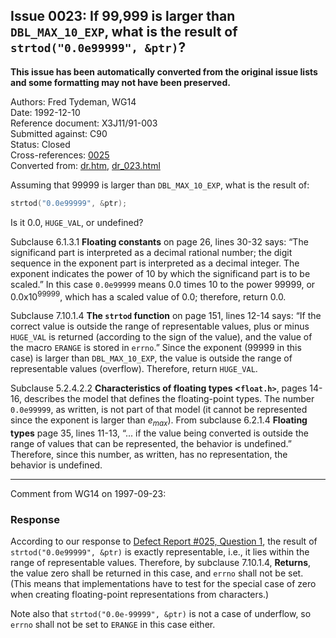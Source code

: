 ## Issue 0023: If 99,999 is larger than `DBL_MAX_10_EXP`, what is the result of `strtod("0.0e99999", &ptr)`?

**This issue has been automatically converted from the original issue lists and some formatting may not have been preserved.**

Authors: Fred Tydeman, WG14  
Date: 1992-12-10  
Reference document: X3J11/91-003  
Submitted against: C90  
Status: Closed  
Cross-references: [0025](issue0025.md)  
Converted from: [dr.htm](https://www.open-std.org/jtc1/sc22/wg14/www/docs/dr.htm), [dr_023.html](https://www.open-std.org/jtc1/sc22/wg14/www/docs/dr_023.html)

Assuming that 99999 is larger than `DBL_MAX_10_EXP`, what is the result of:

```c
strtod("0.0e99999", &ptr);
```

Is it 0.0, `HUGE_VAL`, or undefined?

Subclause 6.1.3.1 **Floating constants** on page 26, lines 30-32 says: “The
significand part is interpreted as a decimal rational number; the digit sequence
in the exponent part is interpreted as a decimal integer. The exponent indicates
the power of 10 by which the significand part is to be scaled.” In this case
`0.0e99999` means 0.0 times 10 to the power 99999, or 0.0x10<sup>99999</sup>,
which has a scaled value of 0.0; therefore, return 0.0.

Subclause 7.10.1.4 **The `strtod` function** on page 151, lines 12-14 says: “If
the correct value is outside the range of representable values, plus or minus
`HUGE_VAL` is returned (according to the sign of the value), and the value of
the macro `ERANGE` is stored in `errno`.” Since the exponent (99999 in this
case) is larger than `DBL_MAX_10_EXP`, the value is outside the range of
representable values (overflow). Therefore, return `HUGE_VAL`.

Subclause 5.2.4.2.2 **Characteristics of floating types \<`float.h>`**, pages
14-16, describes the model that defines the floating-point types. The number
`0.0e99999`, as written, is not part of that model (it cannot be represented
since the exponent is larger than *e<sub>max</sub>*). From subclause 6.2.1.4
**Floating types** page 35, lines 11-13, “... if the value being converted is
outside the range of values that can be represented, the behavior is undefined.”
Therefore, since this number, as written, has no representation, the behavior is
undefined.

---

Comment from WG14 on 1997-09-23:

### Response

According to our response to [Defect Report #025, Question 1](issue0025.md), the
result of `strtod("0.0e99999", &ptr)` is exactly representable, i.e., it lies
within the range of representable values. Therefore, by subclause 7.10.1.4,
**Returns**, the value zero shall be returned in this case, and `errno` shall
not be set. (This means that implementations have to test for the special case
of zero when creating floating-point representations from characters.)

Note also that `strtod("0.0e-99999", &ptr)` is not a case of underflow, so
`errno` shall not be set to `ERANGE` in this case either.
